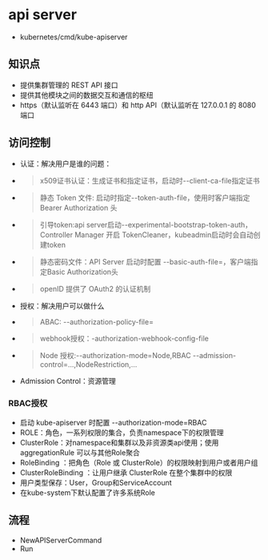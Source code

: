 # api server
- kubernetes/cmd/kube-apiserver

## 知识点
- 提供集群管理的 REST API 接口
- 提供其他模块之间的数据交互和通信的枢纽
-  https（默认监听在 6443 端口）和 http API（默认监听在 127.0.0.1 的 8080 端口

## 访问控制
- 认证：解决用户是谁的问题：
- > x509证书认证：生成证书和指定证书，启动时--client-ca-file指定证书
- > 静态 Token 文件: 启动时指定--token-auth-file，使用时客户端指定 Bearer Authorization 头
- > 引导token:api server启动--experimental-bootstrap-token-auth，Controller Manager 开启 TokenCleaner，kubeadmin启动时会自动创建token
- > 静态密码文件：API Server 启动时配置 --basic-auth-file=，客户端指定Basic Authorization头
- > openID 提供了 OAuth2 的认证机制
- 授权：解决用户可以做什么
- > ABAC: --authorization-policy-file=
- > webhook授权：-authorization-webhook-config-file
- > Node 授权:--authorization-mode=Node,RBAC --admission-control=...,NodeRestriction,...
- Admission Control：资源管理

### RBAC授权
- 启动 kube-apiserver 时配置 --authorization-mode=RBAC
- ROLE：角色，一系列权限的集合，负责namespace下的权限管理
- ClusterRole：对namespace和集群以及非资源类api使用；使用aggregationRule 可以与其他Role聚合
- RoleBinding ：把角色（Role 或 ClusterRole）的权限映射到用户或者用户组
- ClusterRoleBinding ：让用户继承 ClusterRole 在整个集群中的权限
- 用户类型保存：User，Group和ServiceAccount
- 在kube-system下默认配置了许多系统Role
## 流程
- NewAPIServerCommand
- Run
